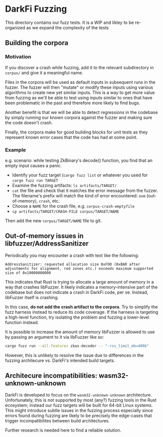 # DarkFi Fuzzing

This directory contains our fuzz tests. It is a WIP and likley to be
re-organized as we expand the complexity of the tests

## Building the corpora

### Motivation
If you discover a crash while fuzzing, add it to the relevant
subdirectory in `corpus/` and give it a meaningful name.

Files in the corpora will be used as default inputs in subsequent
runs in the fuzzer. The fuzzer will then "mutate" or modify these
inputs using various algorithms to create new yet similar inputs.
This is a way to get more value from fuzzing as we'll be able to
test using inputs similar to ones that have been problematic in the
past and therefore more likely to find bugs.

Another benefit is that we will be able to detect regressions
in the codebase by simply running our known corpora against the fuzzer
and making sure the code doesn't crash.

Finally, the corpora make for good building blocks for unit tests 
as they represent known error cases that the code has had at some point.

### Example
e.g. scenario: while testing ZkBinary's decode() function, you find
that an empty input causes a panic.

* Identify your fuzz target (`cargo fuzz list` or whatever you used
for `cargo fuzz run TARGET`
* Examine the fuzzing artifacts: `ls artifacts/TARGET/`
* `cat` the file and check that it matches the error message from
the fuzzer. The filename's prefix will match the kind of error
encountered: `oom` (out-of-memory), `crash`, etc.
* Choose a `NAME` for the crash file, e.g. `corpus-crash-emptyfile`
* `cp artifacts/TARGET/CRASH-FILE corpus/TARGET/NAME`

Then add the new `corpus/TARGET/NAME` file to git.

## Out-of-memory issues in libfuzzer/AddressSanitizer

Periodically you may encounter a crash with text like the following:
```
AddressSanitizer: requested allocation size 0xFOO (0xBAR after adjustments for alignment, red zones etc.) exceeds maximum supported size of 0x10000000000
```

This indicates that Rust is trying to allocate a large amount of memory in a way that crashes libFuzzer. 
It likely indicates a memory-intensive part of the codebase but does not indicate a crash in DarkFi code,
per se. Instead, libFuzzer itself is crashing. 

In this case, **do not add the crash artifact to the corpora**. Try to
simplify the fuzz harness instead to reduce its code coverage. If the
harness is targeting a high-level function, try isolating the problem
and fuzzing a lower-level function instead.

It is possible to increase the amount of memory libFuzzer is allowed to use by passing an argument
to it via libFuzzer like so:

```sh
cargo fuzz run --all-features zkas-decoder -- "-rss_limit_mb=4096"
```

However, this is unlikely to resolve the issue due to differences in
the fuzzing architecure vs. DarkFi's intended build targets.

## Architecure incompatibilities: wasm32-unknown-unknown

DarkFi is developed to focus on the `wasm32-unknown-unknown` architecture.
Unfortunately, this is not supported by most (any?) fuzzing tools in the Rust
ecosystem; instead our fuzz targets will be built for 64-bit Linux systems. 
This might introduce subtle issues in the fuzzing process especially since
errors found during fuzzing are likely to be precisely the edge-cases that
trigger incompatibilites between build architectures.

Further research is needed here to find a reliable solution.
